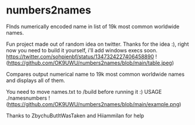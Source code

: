 # numbers2names
FInds numerically encoded name in list of 19k most common worldwide names.

Fun project made out of random idea on twitter. Thanks for the idea :), right now you need to build it yourself, i'll add windows execs soon. https://twitter.com/sohpienbf/status/1347324227406458890
!(https://github.com/OK9UWU/numbers2names/blob/main/table.jpeg)

Compares output numerical name to 19k most common worldwide names and displays all of them.

You need to move names.txt to /build before running it :) USAGE ./namesnumbers <numerical name>
  !(https://github.com/OK9UWU/numbers2names/blob/main/example.png)



Thanks to ZbychuButItWasTaken and Hiiammilan for help
